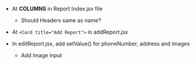 - At **COLUMNS** in Report Index.jsx file
    - Should Headers same as name?

- At  `<Card title="Add Report">` in addReport.jsx 

- In editReport.jsx, add setValue() for phoneNumber, address and images
    - Add Image input 